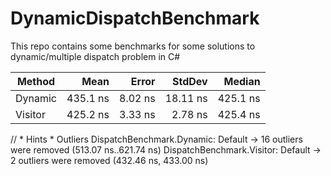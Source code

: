 # DynamicDispatchBenchmark
This repo contains some benchmarks for some solutions to dynamic/multiple dispatch problem in C#

|  Method |     Mean |   Error |   StdDev |   Median |
|-------- |---------:|--------:|---------:|---------:|
| Dynamic | 435.1 ns | 8.02 ns | 18.11 ns | 425.1 ns |
| Visitor | 425.2 ns | 3.33 ns |  2.78 ns | 425.4 ns |

// * Hints *
Outliers
  DispatchBenchmark.Dynamic: Default -> 16 outliers were removed (513.07 ns..621.74 ns)
  DispatchBenchmark.Visitor: Default -> 2 outliers were removed (432.46 ns, 433.00 ns)